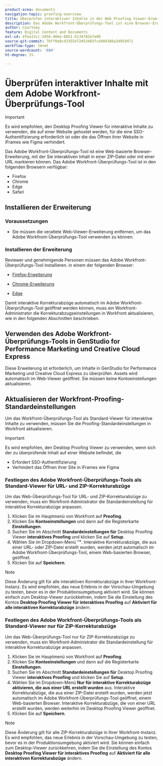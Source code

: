 ```yaml
---
product-area: documents
navigation-topic: proofing-overview
title: Überprüfen interaktiver Inhalte in der Web Proofing Viewer-Erweiterung
description: Das Adobe Workfront-Überprüfungs-Tool ist eine Browser-Erweiterung, mit der Sie interaktive Inhalte in einer ZIP-Datei oder mit einer URL prüfen können.
author: Courtney
feature: Digital Content and Documents
exl-id: 4fea13cc-2d56-466e-8851-6134782e7e80
source-git-commit: 7bff0a8c43355472453403fcd404388a3d95d471
workflow-type: tm+mt
source-wordcount: '604'
ht-degree: 1%

---
```


# Überprüfen interaktiver Inhalte mit dem Adobe Workfront-Überprüfungs-Tool


>[!IMPORTANT]
>
> Es wird empfohlen, den Desktop Proofing Viewer für interaktive Inhalte zu verwenden, die auf einer Website gehostet werden, für die eine SSO-Authentifizierung erforderlich ist oder die das Öffnen ihrer Website in iFrames wie Figma verhindert.

Das Adobe Workfront-Überprüfungs-Tool ist eine Web-basierte Browser-Erweiterung, mit der Sie interaktiven Inhalt in einer ZIP-Datei oder mit einer URL markieren können. Das Adobe Workfront-Überprüfungs-Tool ist in den folgenden Browsern verfügbar:

* Firefox
* Chrome
* Edge
* Safari

## Installieren der Erweiterung

### Voraussetzungen

* Sie müssen die veraltete Web-Viewer-Erweiterung entfernen, um das Adobe Workfront-Überprüfungs-Tool verwenden zu können.

### Installieren der Erweiterung

Reviewer und genehmigende Personen müssen das Adobe Workfront-Überprüfungs-Tool installieren. in einem der folgenden Browser:

* [Firefox-Erweiterung](https://addons.mozilla.org/en-US/firefox/addon/adobe-workfront-review-tool/)

* [Chrome-Erweiterung](https://chromewebstore.google.com/detail/adobe-workfront-review-to/lhdepbgeilldghlfnankdnponhljpgml)

* [Edge](https://microsoftedge.microsoft.com/addons/detail/adobe-workfront-review-to/llhapmaiiddmcamgeapaipjpagnoijen)


Damit interaktive Korrekturabzüge automatisch im Adobe Workfront-Überprüfungs-Tool geöffnet werden können, muss ein Workfront-Administrator die Korrekturabzugseinstellungen in Workfront aktualisieren, wie in den folgenden Abschnitten beschrieben.

## Verwenden des Adobe Workfront-Überprüfungs-Tools in GenStudio for Performance Marketing und Creative Cloud Express

Diese Erweiterung ist erforderlich, um Inhalte in GenStudio for Performance Marketing und Creative Cloud Express zu überprüfen. Assets wird automatisch im Web-Viewer geöffnet. Sie müssen keine Kontoeinstellungen aktualisieren.


## Aktualisieren der Workfront-Proofing-Standardeinstellungen

Um das Workfront-Überprüfungs-Tool als Standard-Viewer für interaktive Inhalte zu verwenden, müssen Sie die Proofing-Standardeinstellungen in Workfront aktualisieren.

>[!IMPORTANT]
>
>Es wird empfohlen, den Desktop Proofing Viewer zu verwenden, wenn sich der zu überprüfende Inhalt auf einer Website befindet, die
>
>* Erfordert SSO-Authentifizierung
>* Verhindert das Öffnen ihrer Site in iFrames wie Figma

### Festlegen des Adobe Workfront-Überprüfungs-Tools als Standard-Viewer für URL- und ZIP-Korrekturabzüge

Um das Web-Überprüfungs-Tool für URL- und ZIP-Korrekturabzüge zu verwenden, muss ein Workfront-Administrator die Standardeinstellung für interaktive Korrekturabzüge anpassen.

1. Klicken Sie im Hauptmenü von Workfront auf **Proofing**.
1. Klicken Sie **Kontoeinstellungen** und dann auf die Registerkarte **Einstellungen**.
1. Suchen Sie im Abschnitt **Standardeinstellungen für** Desktop Proofing Viewer **interaktives Proofing** und klicken Sie auf **Setup**.
1. Wählen Sie im Dropdown-Menü &quot;**&quot;**. Interaktive Korrekturabzüge, die aus einer URL- oder ZIP-Datei erstellt wurden, werden jetzt automatisch im Adobe Workfront-Überprüfungs-Tool, einem Web-basierten Browser, geöffnet.
1. Klicken Sie auf **Speichern**.

>[!NOTE]
>
>Diese Änderung gilt für alle interaktiven Korrekturabzüge in Ihrer Workfront-Instanz. Es wird empfohlen, das neue Erlebnis in der Vorschau-Umgebung zu testen, bevor es in der Produktionsumgebung aktiviert wird. Sie können einfach zum Desktop-Viewer zurückkehren, indem Sie die Einstellung des Kontos **Desktop Proofing Viewer für interaktives Proofing** auf **Aktiviert für alle interaktiven Korrekturabzüge** ändern.

### Festlegen des Adobe Workfront-Überprüfungs-Tools als Standard-Viewer nur für ZIP-Korrekturabzüge

Um das Web-Überprüfungs-Tool nur für ZIP-Korrekturabzüge zu verwenden, muss ein Workfront-Administrator die Standardeinstellung für interaktive Korrekturabzüge anpassen.

1. Klicken Sie im Hauptmenü von Workfront auf **Proofing**.
1. Klicken Sie **Kontoeinstellungen** und dann auf die Registerkarte **Einstellungen**.
1. Suchen Sie im Abschnitt **Standardeinstellungen für** Desktop Proofing Viewer **interaktives Proofing** und klicken Sie auf **Setup**.
1. Wählen Sie im Dropdown-Menü **Nur für interaktive Korrekturabzüge aktivieren, die aus einer URL erstellt wurden** aus. Interaktive Korrekturabzüge, die aus einer ZIP-Datei erstellt wurden, werden jetzt automatisch im Adobe Workfront-Überprüfungs-Tool geöffnet, einem Web-basierten Browser. Interaktive Korrekturabzüge, die von einer URL erstellt wurden, werden weiterhin im Desktop Proofing Viewer geöffnet.
1. Klicken Sie auf **Speichern**.

>[!NOTE]
>
>Diese Änderung gilt für alle ZIP-Korrekturabzüge in Ihrer Workfront-Instanz. Es wird empfohlen, das neue Erlebnis in der Vorschau-Umgebung zu testen, bevor es in der Produktionsumgebung aktiviert wird. Sie können einfach zum Desktop-Viewer zurückkehren, indem Sie die Einstellung des Kontos **Desktop Proofing Viewer für interaktives Proofing** auf **Aktiviert für alle interaktiven Korrekturabzüge** ändern.

